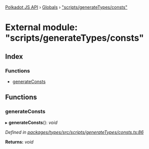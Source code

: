 [Polkadot JS API](../README.md) › [Globals](../globals.md) › ["scripts/generateTypes/consts"](_scripts_generatetypes_consts_.md)

# External module: "scripts/generateTypes/consts"

## Index

### Functions

* [generateConsts](_scripts_generatetypes_consts_.md#generateconsts)

## Functions

###  generateConsts

▸ **generateConsts**(): *void*

*Defined in [packages/types/src/scripts/generateTypes/consts.ts:86](https://github.com/polkadot-js/api/blob/8ed2bda3a8/packages/types/src/scripts/generateTypes/consts.ts#L86)*

**Returns:** *void*
